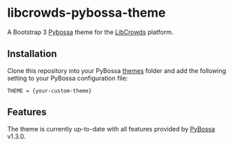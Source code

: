 # libcrowds-pybossa-theme

A Bootstrap 3 [Pybossa](https://github.com/PyBossa/pybossa) theme for the [LibCrowds](http://www.libcrowds.com) platform.


## Installation

Clone this repository into your PyBossa [themes](https://github.com/PyBossa/pybossa/tree/master/pybossa/themes) folder
and add the following setting to your PyBossa configuration file:

```
THEME = {your-custom-theme}
```

## Features

The theme is currently up-to-date with all features provided by
[PyBossa](https://github.com/PyBossa/pybossa) v1.3.0.